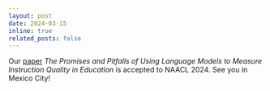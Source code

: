 ```yaml
---
layout: post
date: 2024-03-15
inline: true
related_posts: false
---
```


Our [paper](https://aclanthology.org/2024.naacl-long.246/) *The Promises and Pitfalls of Using Language Models to Measure Instruction Quality in Education* is accepted to NAACL 2024. See you in Mexico City!